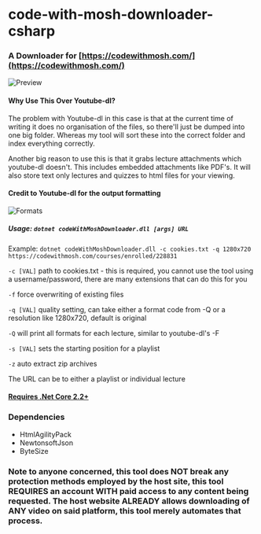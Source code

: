 # code-with-mosh-downloader-csharp

### A Downloader for [https://codewithmosh.com/](https://codewithmosh.com/)

![Preview](https://i.imgur.com/5mteEaK.png)

#### Why Use This Over Youtube-dl?

The problem with Youtube-dl in this case is that at the current time of writing it does no organisation of the files, so there'll just be dumped into one big folder. Whereas my tool will sort these into the correct folder and index everything correctly.

Another big reason to use this is that it grabs lecture attachments which youtube-dl doesn't. This includes embedded attachments like PDF's. It will also store text only lectures and quizzes to html files for your viewing.

#### Credit to Youtube-dl for the output formatting

![Formats](https://i.imgur.com/zGFc4n1.png)

##### Usage: `dotnet codeWithMoshDownloader.dll [args] URL`

Example: `dotnet codeWithMoshDownloader.dll -c cookies.txt -q 1280x720 https://codewithmosh.com/courses/enrolled/228831`

`-c [VAL]` path to cookies.txt - this is required, you cannot use the tool using a username/password, there are many extensions that can do this for you

`-f` force overwriting of existing files

`-q [VAL]` quality setting, can take either a format code from -Q or a resolution like 1280x720, default is original

`-Q` will print all formats for each lecture, similar to youtube-dl's -F

`-s [VAL]` sets the starting position for a playlist

`-z` auto extract zip archives

The URL can be to either a playlist or individual lecture

#### [Requires .Net Core 2.2+](https://dotnet.microsoft.com/download)

### Dependencies

* HtmlAgilityPack
* NewtonsoftJson
* ByteSize

### Note to anyone concerned, this tool does NOT break any protection methods employed by the host site, this tool REQUIRES an account WITH paid access to any content being requested. The host website ALREADY allows downloading of ANY video on said platform, this tool merely automates that process.
